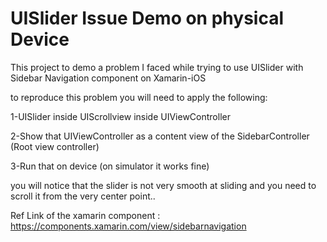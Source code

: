 # UISlider Issue Demo on physical Device
This project to demo a problem I faced while trying to use UISlider with Sidebar Navigation component on Xamarin-iOS

to reproduce this problem you will need to apply the following:

1-UISlider inside UIScrollview inside UIViewController

2-Show that UIViewController as a content view of the SidebarController (Root view controller)

3-Run that on device (on simulator it works fine)

you will notice that the slider is not very smooth at sliding and you need to scroll it from the very center point..


Ref Link of the xamarin component :
https://components.xamarin.com/view/sidebarnavigation
